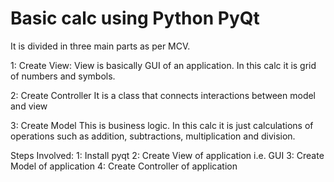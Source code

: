 # Basic calc using Python PyQt

It is divided in three main parts as per MCV.

1: Create View:
View is basically GUI of an application. In this calc it is grid of numbers and symbols.

2: Create Controller
It is a class that connects interactions between model and view

3: Create Model
This is business logic. In this calc it is just calculations of operations such as addition, subtractions, multiplication and division.

Steps Involved: 
1: Install pyqt
2: Create View of application i.e. GUI
3: Create Model of application
4: Create Controller of application

